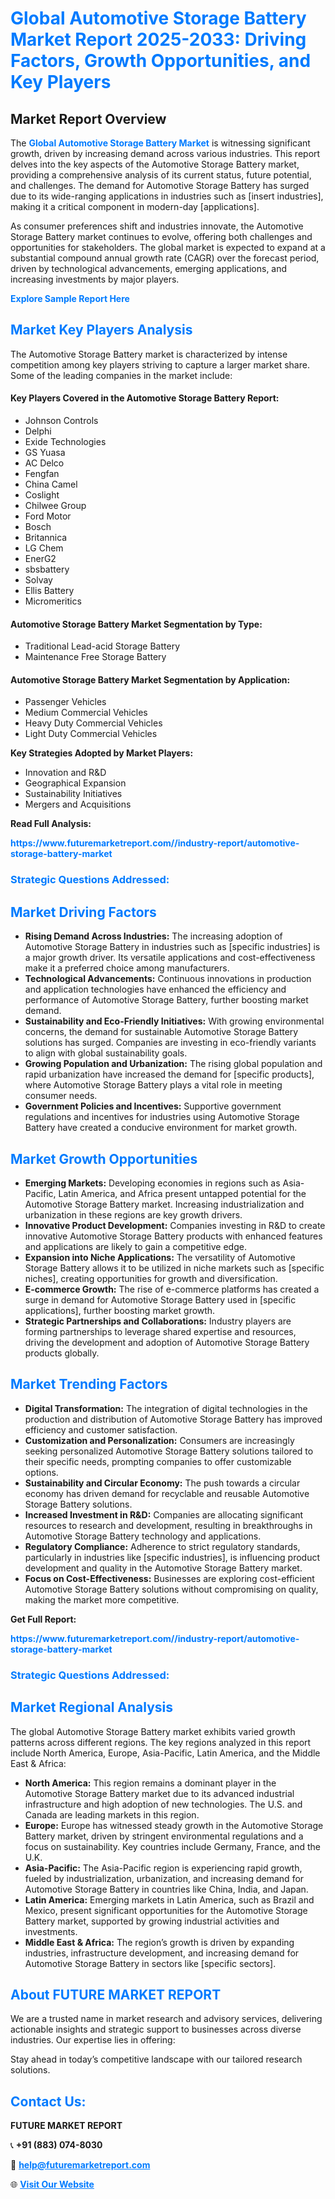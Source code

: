 <h1 style="color: #007BFF;">Global Automotive Storage Battery Market Report 2025-2033: Driving Factors, Growth Opportunities, and Key Players</h1>

<section id="overview">
<h2>Market Report Overview</h2>
<p>The <a href="https://www.futuremarketreport.com//industry-report/automotive-storage-battery-market" style="color: #007BFF; text-decoration: none;"><strong>Global Automotive Storage Battery Market</strong></a> is witnessing significant growth, driven by increasing demand across various industries. This report delves into the key aspects of the Automotive Storage Battery market, providing a comprehensive analysis of its current status, future potential, and challenges. The demand for Automotive Storage Battery has surged due to its wide-ranging applications in industries such as [insert industries], making it a critical component in modern-day [applications].</p>
<p>As consumer preferences shift and industries innovate, the Automotive Storage Battery market continues to evolve, offering both challenges and opportunities for stakeholders. The global market is expected to expand at a substantial compound annual growth rate (CAGR) over the forecast period, driven by technological advancements, emerging applications, and increasing investments by major players.</p>
</section>

<section id="overview">
<p><a href="https://www.futuremarketreport.com//request-sample/reportId=60492" style="color: #007BFF; text-decoration: none;"><strong>Explore Sample Report Here</strong></a></p>
</section>

<section id="key-players">
<h2 style="color: #007BFF;">Market Key Players Analysis</h2>
<p>The Automotive Storage Battery market is characterized by intense competition among key players striving to capture a larger market share. Some of the leading companies in the market include:</p>
<h4>Key Players Covered in the Automotive Storage Battery Report:</h4>
<ul><li>Johnson Controls</li><li>Delphi</li><li>Exide Technologies</li><li>GS Yuasa</li><li>AC Delco</li><li>Fengfan</li><li>China Camel</li><li>Coslight</li><li>Chilwee Group</li><li>Ford Motor</li><li>Bosch</li><li>Britannica</li><li>LG Chem</li><li>EnerG2</li><li>sbsbattery</li><li>Solvay</li><li>Ellis Battery</li><li>Micromeritics</li></ul>
<h4>Automotive Storage Battery Market Segmentation by Type:</h4>
<ul><li>Traditional Lead-acid Storage Battery</li><li>Maintenance Free Storage Battery</li></ul>

<h4>Automotive Storage Battery Market Segmentation by Application:</h4>
<ul><li>Passenger Vehicles</li><li>Medium Commercial Vehicles</li><li>Heavy Duty Commercial Vehicles</li><li>Light Duty Commercial Vehicles</li></ul>
<p><strong>Key Strategies Adopted by Market Players:</strong></p>
<ul>
<li>Innovation and R&D</li>
<li>Geographical Expansion</li>
<li>Sustainability Initiatives</li>
<li>Mergers and Acquisitions</li>
</ul>
</section>

<section>
<p><strong>Read Full Analysis: </strong></p><a href="https://www.futuremarketreport.com//industry-report/automotive-storage-battery-market" style="color: #007BFF; text-decoration: none;"><strong>https://www.futuremarketreport.com//industry-report/automotive-storage-battery-market</strong></a>
<h3 style="color: #007BFF;">Strategic Questions Addressed:</h3>
</section>

<section id="driving-factors">
<h2 style="color: #007BFF;">Market Driving Factors</h2>
<ul>
<li><strong>Rising Demand Across Industries:</strong> The increasing adoption of Automotive Storage Battery in industries such as [specific industries] is a major growth driver. Its versatile applications and cost-effectiveness make it a preferred choice among manufacturers.</li>
<li><strong>Technological Advancements:</strong> Continuous innovations in production and application technologies have enhanced the efficiency and performance of Automotive Storage Battery, further boosting market demand.</li>
<li><strong>Sustainability and Eco-Friendly Initiatives:</strong> With growing environmental concerns, the demand for sustainable Automotive Storage Battery solutions has surged. Companies are investing in eco-friendly variants to align with global sustainability goals.</li>
<li><strong>Growing Population and Urbanization:</strong> The rising global population and rapid urbanization have increased the demand for [specific products], where Automotive Storage Battery plays a vital role in meeting consumer needs.</li>
<li><strong>Government Policies and Incentives:</strong> Supportive government regulations and incentives for industries using Automotive Storage Battery have created a conducive environment for market growth.</li>
</ul>
</section>

<section id="growth-opportunities">
<h2 style="color: #007BFF;">Market Growth Opportunities</h2>
<ul>
<li><strong>Emerging Markets:</strong> Developing economies in regions such as Asia-Pacific, Latin America, and Africa present untapped potential for the Automotive Storage Battery market. Increasing industrialization and urbanization in these regions are key growth drivers.</li>
<li><strong>Innovative Product Development:</strong> Companies investing in R&D to create innovative Automotive Storage Battery products with enhanced features and applications are likely to gain a competitive edge.</li>
<li><strong>Expansion into Niche Applications:</strong> The versatility of Automotive Storage Battery allows it to be utilized in niche markets such as [specific niches], creating opportunities for growth and diversification.</li>
<li><strong>E-commerce Growth:</strong> The rise of e-commerce platforms has created a surge in demand for Automotive Storage Battery used in [specific applications], further boosting market growth.</li>
<li><strong>Strategic Partnerships and Collaborations:</strong> Industry players are forming partnerships to leverage shared expertise and resources, driving the development and adoption of Automotive Storage Battery products globally.</li>
</ul>
</section>

<section id="trending-factors">
<h2 style="color: #007BFF;">Market Trending Factors</h2>
<ul>
<li><strong>Digital Transformation:</strong> The integration of digital technologies in the production and distribution of Automotive Storage Battery has improved efficiency and customer satisfaction.</li>
<li><strong>Customization and Personalization:</strong> Consumers are increasingly seeking personalized Automotive Storage Battery solutions tailored to their specific needs, prompting companies to offer customizable options.</li>
<li><strong>Sustainability and Circular Economy:</strong> The push towards a circular economy has driven demand for recyclable and reusable Automotive Storage Battery solutions.</li>
<li><strong>Increased Investment in R&D:</strong> Companies are allocating significant resources to research and development, resulting in breakthroughs in Automotive Storage Battery technology and applications.</li>
<li><strong>Regulatory Compliance:</strong> Adherence to strict regulatory standards, particularly in industries like [specific industries], is influencing product development and quality in the Automotive Storage Battery market.</li>
<li><strong>Focus on Cost-Effectiveness:</strong> Businesses are exploring cost-efficient Automotive Storage Battery solutions without compromising on quality, making the market more competitive.</li>
</ul>
</section>

<section>
<p><strong>Get Full Report: </strong></p><a href="https://www.futuremarketreport.com//industry-report/automotive-storage-battery-market" style="color: #007BFF; text-decoration: none;"><strong>https://www.futuremarketreport.com//industry-report/automotive-storage-battery-market</strong></a>
<h3 style="color: #007BFF;">Strategic Questions Addressed:</h3>
</section>


<section id="regional-analysis">
<h2 style="color: #007BFF;">Market Regional Analysis</h2>
<p>The global Automotive Storage Battery market exhibits varied growth patterns across different regions. The key regions analyzed in this report include North America, Europe, Asia-Pacific, Latin America, and the Middle East & Africa:</p>
<ul>
<li><strong>North America:</strong> This region remains a dominant player in the Automotive Storage Battery market due to its advanced industrial infrastructure and high adoption of new technologies. The U.S. and Canada are leading markets in this region.</li>
<li><strong>Europe:</strong> Europe has witnessed steady growth in the Automotive Storage Battery market, driven by stringent environmental regulations and a focus on sustainability. Key countries include Germany, France, and the U.K.</li>
<li><strong>Asia-Pacific:</strong> The Asia-Pacific region is experiencing rapid growth, fueled by industrialization, urbanization, and increasing demand for Automotive Storage Battery in countries like China, India, and Japan.</li>
<li><strong>Latin America:</strong> Emerging markets in Latin America, such as Brazil and Mexico, present significant opportunities for the Automotive Storage Battery market, supported by growing industrial activities and investments.</li>
<li><strong>Middle East & Africa:</strong> The region’s growth is driven by expanding industries, infrastructure development, and increasing demand for Automotive Storage Battery in sectors like [specific sectors].</li>
</ul>
</section>

<footer>
<h2 style="color: #007BFF;">About FUTURE MARKET REPORT</h2>
<p>We are a trusted name in market research and advisory services, delivering actionable insights and strategic support to businesses across diverse industries. Our expertise lies in offering:</p>

<p>Stay ahead in today’s competitive landscape with our tailored research solutions.</p>

<h2 style="color: #007BFF;">Contact Us:</h2>
<p><strong>FUTURE MARKET REPORT</strong></p>
<p>📞 <strong>+91 (883) 074-8030</strong></p>
<p>📧 <strong><a href="mailto:help@futuremarketreport.com" style="color: #007BFF;">help@futuremarketreport.com</a></strong></p>
<p>🌐 <strong><a href="https://www.futuremarketreport.com/" style="color: #007BFF;">Visit Our Website</a></strong></p>
</footer>